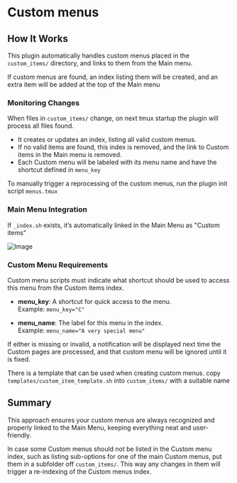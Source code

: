 # Custom menus

## How It Works

This plugin automatically handles custom menus placed in the `custom_items/`
directory, and links to them from the Main menu.

If custom menus are found, an index listing them will be created, and an extra
item will be added at the top of the Main menu

### **Monitoring Changes**

When files in `custom_items/` change, on next tmux startup the plugin will
process all files found.

- It creates or updates an index, listing all valid custom menus.
- If no valid items are found, this index is removed, and the link to Custom items
  in the Main menu is removed.
- Each Custom menu will be labeled with its menu name and have the shortcut defined
  in `menu_key`

To manually trigger a reprocessing of the custom menus, run the plugin init script
`menus.tmux`

### **Main Menu Integration**

If `_index.sh` exists, it’s automatically linked in the Main Menu as
"Custom items"

![Image](https://github.com/user-attachments/assets/7a7b272f-b05e-421b-8447-89fa00c9d2c0)

### **Custom Menu Requirements**

Custom menu scripts must indicate what shortcut should be used to access this menu
from the Custom items index.

- **menu_key**: A shortcut for quick access to the menu.<br>
  Example: `menu_key="C"`

- **menu_name**: The label for this menu in the index.<br>
  Example: `menu_name="A very special menu"`

If either is missing or invalid, a notification will be displayed next time
the Custom pages are processed, and that custom menu will be ignored until it is fixed.

There is a template that can be used when creating custom menus.
copy `templates/custom_item_template.sh` into `custom_items/` with a
suitable name

## Summary

This approach ensures your custom menus are always recognized and properly linked to
the Main Menu, keeping everything neat and user-friendly.

In case some Custom menus should not be listed in the Custom menu index, such as
listing sub-options for one of the main Custom menus, put them
in a subfolder off `custom_items/`. This way any changes in them will trigger a
re-indexing of the Custom menus index.
